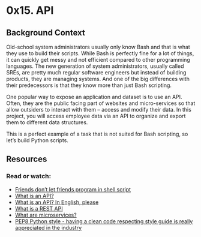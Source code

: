 # 0x15. API
## Background Context


Old-school system administrators usually only know Bash and that is what they use to build their scripts. While Bash is perfectly fine for a lot of things, it can quickly get messy and not efficient compared to other programming languages. The new generation of system administrators, usually called SREs, are pretty much regular software engineers but instead of building products, they are managing systems. And one of the big differences with their predecessors is that they know more than just Bash scripting.

One popular way to expose an application and dataset is to use an API. Often, they are the public facing part of websites and micro-services so that allow outsiders to interact with them – access and modify their data. In this project, you will access employee data via an API to organize and export them to different data structures.

This is a perfect example of a task that is not suited for Bash scripting, so let’s build Python scripts.

## Resources
### Read or watch:

+ [Friends don’t let friends program in shell script](https://www.turnkeylinux.org/blog/friends-dont-let-friends-program-shell-script)
+ [What is an API?](https://www.webopedia.com/definitions/api/)
+ [What is an API? In English, please](freecodecamp.org/news/what-is-an-api-in-english-please-b880a3214a82/)
+ [What is a REST API](https://www.sitepoint.com/rest-api/)
+ [What are microservices?](https://smartbear.com/learn/api-design/microservices/)
+ [PEP8 Python style - having a clean code respecting style guide is really appreciated in the industry](https://peps.python.org/pep-0008/)
